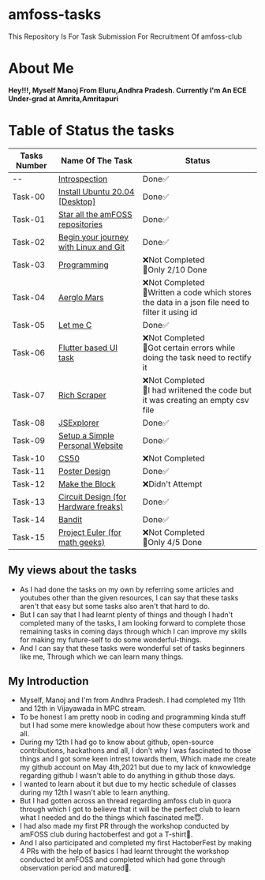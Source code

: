 # amfoss-tasks
This Repository Is For Task Submission For Recruitment Of amfoss-club

# About Me
**Hey!!!, Myself Manoj From Eluru,Andhra Pradesh. Currently I'm An ECE Under-grad at Amrita,Amritapuri**
# Table of Status the tasks 
|**Tasks Number**|**Name Of The Task**|**Status**|
|----|----|----|
--|[Introspection](https://github.com/DarkHunter1749/amfoss-tasks/tree/dark/Introspection)|Done✅|
Task-00|[Install Ubuntu 20.04 [Desktop]](https://github.com/DarkHunter1749/amfoss-tasks/tree/dark/task-00)|Done✅|
Task-01|[Star all the amFOSS repositories](https://github.com/DarkHunter1749/amfoss-tasks/tree/dark/task-01)|Done✅|
Task-02|[Begin your journey with Linux and Git](https://github.com/DarkHunter1749/amfoss-tasks/tree/dark/task-02)|Done✅|
Task-03|[Programming](https://github.com/DarkHunter1749/amfoss-tasks/tree/dark/task-03)|❌Not Completed<br>👀Only 2/10 Done|
Task-04|[Aerglo Mars](https://github.com/DarkHunter1749/amfoss-tasks/tree/dark/task-04)|❌Not Completed<br>🥲Written a code which stores the data in a json file need to filter it using id|
Task-05|[Let me C](https://github.com/DarkHunter1749/amfoss-tasks/tree/dark/task-05)|Done✅|
Task-06|[Flutter based UI task](https://github.com/DarkHunter1749/amfoss-tasks/tree/dark/task-06)|❌Not Completed<br>🥲Got certain errors while doing the task need to rectify it|
Task-07|[Rich Scraper](https://github.com/DarkHunter1749/amfoss-tasks/tree/dark/task-07)|❌Not Completed<br>🥲I had wriitened the code but it was creating an empty csv file|
Task-08|[JSExplorer](https://github.com/DarkHunter1749/amfoss-tasks/tree/dark/task-08)|Done✅|
Task-09|[Setup a Simple Personal Website](https://github.com/DarkHunter1749/amfoss-tasks/tree/dark/task-09)|Done✅|
Task-10|[CS50](https://github.com/DarkHunter1749/amfoss-tasks/tree/dark/task-10)|❌Not Completed|
Task-11|[Poster Design](https://github.com/DarkHunter1749/amfoss-tasks/tree/dark/task-11)|Done✅|
Task-12|[Make the Block](https://github.com/DarkHunter1749/amfoss-tasks/tree/dark/task-12)|❌Didn't Attempt| 
Task-13|[Circuit Design (for Hardware freaks)](https://github.com/DarkHunter1749/amfoss-tasks/tree/dark/task-13)|Done✅|
Task-14|[Bandit](https://github.com/DarkHunter1749/amfoss-tasks/tree/dark/task-14)|Done✅|
Task-15|[Project Euler (for math geeks)](https://github.com/DarkHunter1749/amfoss-tasks/tree/dark/task-15)|❌Not Completed<br>👀Only 4/5 Done|
## My views about the tasks
- As I had done the tasks on my own by referring some articles and youtubes other than the given resources, I can say that these tasks aren't that easy but some tasks also aren't that hard to do.
- But I can say that I had learnt plenty of things and though I hadn't completed many of the tasks, I am looking forward to complete those remaining tasks in coming days through which I can improve my skills for making my future-self to do some wonderful-things.
- And I can say that these tasks were wonderful set of tasks beginners like me, Through which we can learn many things.

## My Introduction
- Myself, Manoj and I'm from Andhra Pradesh. I had completed my 11th and 12th in Vijayawada in MPC stream.
- To be honest I am pretty noob in coding and programming kinda stuff but I had some mere knowledge about how these computers work and all.
- During my 12th I had go to know about github, open-source contributions, hackathons and all, I don't why I was fascinated to those things and I got some keen intrest towards them, Which made me create my github account on May 4th,2021 but due to my lack of knwowledge regarding github I wasn't able to do anything in github those days.
- I wanted to learn about it but due to my hectic schedule of classes during my 12th I wasn't able to learn anything.
- But I had gotten across an thread regarding amfoss club in quora through which I got to believe that it will be the perfect club to learn what I needed and do the things which fascinated me😇.
- I had also made my first PR through the workshop conducted by amFOSS club during hactoberfest and got a T-shirt👕.
- And I also participated and completed my first HactoberFest by making 4 PRs with the help of basics I had learnt throught the workshop conducted bt amFOSS and completed which had gone through observation period and matured🥳.

